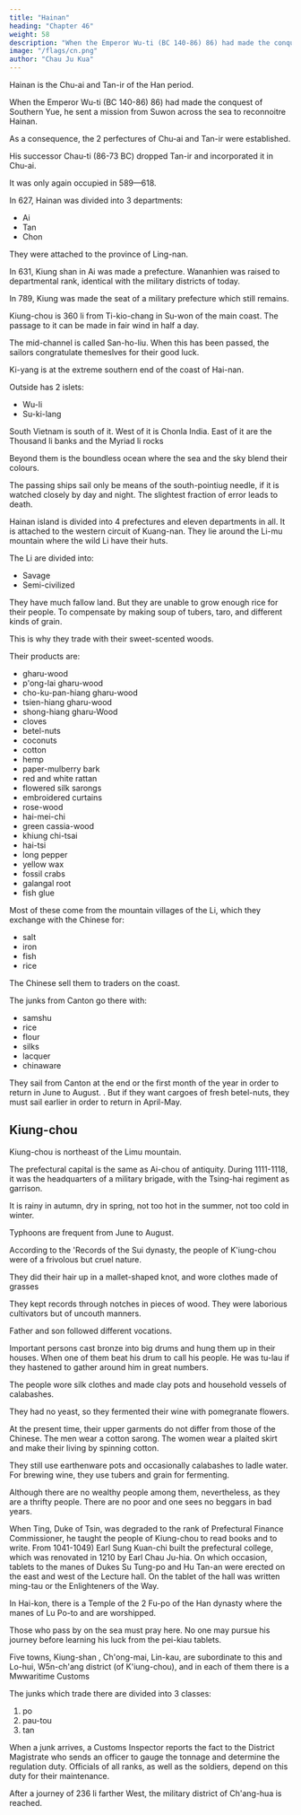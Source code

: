```yaml
---
title: "Hainan"
heading: "Chapter 46"
weight: 58
description: "When the Emperor Wu-ti (BC 140-86) 86) had made the conquest of Southern Yue, he sent a mission from Suwon across the sea to reconnoitre Hainan"
image: "/flags/cn.png"
author: "Chau Ju Kua"
---
```




Hainan is the Chu-ai and Tan-ir of the Han period.

When the Emperor Wu-ti (BC 140-86) 86) had made the conquest of Southern Yue, he sent a mission from Suwon across the sea to reconnoitre Hainan. 

As a consequence, the 2 perfectures of Chu-ai and Tan-ir were established. 

His successor Chau-ti (86-73 BC)  dropped Tan-ir and incorporated it in Chu-ai.

It was only again occupied in 589—618.


In 627, Hainan was divided into 3 departments:
- Ai
- Tan
- Chon

They were attached to the province of Ling-nan. 

In 631, Kiung shan in Ai was made a prefecture. Wananhien was raised to departmental rank, identical with the military districts of today. 

In 789, Kiung was made the seat of a military prefecture which still remains. 

Kiung-chou is 360 li from Ti-kio-chang in Su-won of the main coast. The passage to it can be made in fair wind in half a day.

The mid-channel is called San-ho-liu. When this has been passed, the sailors congratulate themeslves for their good luck.

Ki-yang is at the extreme southern end of the coast of Hai-nan. 

Outside has 2 islets:
- Wu-li
- Su-ki-lang


South Vietnam is south of it. West of it is Chonla India. East of it are the Thousand li banks and the Myriad li rocks

Beyond them is the boundless ocean where the sea and the sky blend their colours. 

The passing ships sail only be means of the south-pointiug needle, if it is watched closely by day and night. The slightest fraction of error leads to death. 

Hainan island is divided into 4 prefectures and eleven departments in all. It is attached to the western circuit of Kuang-nan. They lie around the  Li-mu mountain where the wild Li have their huts. 

The Li are divided into:
- Savage
- Semi-civilized


They have much fallow land. But they are unable to grow enough rice for their people. To compensate by making soup of tubers, taro, and different kinds of grain.

This is why they trade with their sweet-scented woods. 

Their products are:
- gharu-wood
- p'ong-lai gharu-wood
- cho-ku-pan-hiang gharu-wood
- tsien-hiang gharu-wood
- shong-hiang gharu-Wood
- cloves
- betel-nuts
- coconuts
- cotton 
- hemp
-  paper-mulberry bark
- red and white rattan
- flowered silk sarongs
- embroidered curtains
- rose-wood
- hai-mei-chi
- green cassia-wood
- khiung chi-tsai
- hai-tsi
- long pepper
- yellow wax
- fossil crabs
- galangal root
- fish glue

Most of these come from the mountain villages of the Li, which they exchange with the Chinese for:
- salt
- iron
- fish
- rice

The Chinese sell them to traders on the coast. 

The junks from Canton go there with:
- samshu
- rice
- flour
- silks
- lacquer
- chinaware	

They sail from <!-- Guangzhou --> Canton at the end or the first month of the year in order to return in June to August.  <!-- the fifth or sixth month -->. 
But if they want cargoes of fresh betel-nuts, they must sail earlier in order to return in <!-- 10 fourth month (i. e., --> April-May.


## Kiung-chou

Kiung-chou is northeast of the Limu mountain. 

The prefectural capital is the same as Ai-chou of antiquity. During 1111-1118, it was the headquarters of a military brigade, with the Tsing-hai regiment as garrison.

<!-- (^ «^) regiment as garrison. It borders on
not very hilly. As to the climate,  -->

It is rainy in autumn, dry in spring, not too hot in the summer, not too cold in winter. 

Typhoons are frequent from June to August. 

According to the 'Records of the Sui dynasty, the people of K'iung-chou were of a frivolous but cruel nature. 

They did their hair up in a mallet-shaped knot, and wore clothes made of grasses

They kept records through notches in pieces of wood. They were laborious cultivators but of uncouth manners. 

Father and son followed different vocations. 

Important persons cast bronze into big drums and hung them up in their houses. When one of them beat his drum to call his people. He was tu-lau if  they hastened to gather around him in great numbers. 

The people wore silk clothes and made clay pots and household vessels of calabashes. 

They had no yeast, so they fermented their wine with pomegranate flowers.

At the present time, their upper garments do not differ from those of the Chinese. The men wear a cotton sarong. The women wear a plaited skirt and make their living by spinning cotton.

They still use earthenware pots and occasionally calabashes to ladle water. For brewing wine, they use tubers and grain for fermenting. 

Although there are no wealthy people among them, nevertheless, as they are a thrifty people. There are no poor and one sees no beggars in bad years.

When Ting, Duke of Tsin, was degraded to the rank of Prefectural Finance Commissioner, he taught the people of Kiung-chou to read books and to write. From 1041-1049) Earl Sung Kuan-chi built the prefectural college, which was renovated in 1210 by Earl Chau Ju-hia. On which occasion,  tablets to the manes of Dukes Su Tung-po and Hu Tan-an were erected on the east and west of the Lecture hall. On the tablet of the hall was written ming-tau or the Enlighteners of the Way. 

In Hai-kon, there is a Temple of the 2 Fu-po of the Han dynasty where the manes of Lu Po-to and are worshipped. 

Those who pass by on the sea must pray here. No one may pursue his journey before learning his luck from the pei-kiau tablets. 

Five towns, Kiung-shan , Ch'ong-mai, Lin-kau, are subordinate to this and Lo-hui, W5n-ch'ang
district (of K'iung-chou), and in each of them there is a Mwwaritime Customs


The junks which trade there are divided into 3 classes:

1. po
2. pau-tou
3. tan

When a junk arrives, a Customs Inspector reports the fact to the District Magistrate who sends an officer to gauge the tonnage and determine the regulation duty. Officials of all ranks, as well as the soldiers, depend on this duty for their maintenance.

After a journey of 236 li farther West, the military district of Ch'ang-hua is reached. 


